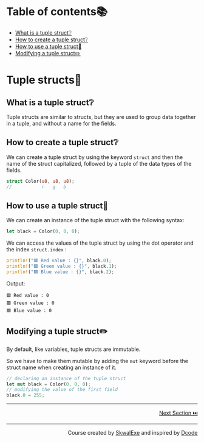 # Table of contents📚

- [What is a tuple struct❔](#what-is-a-tuple-struct)
- [How to create a tuple struct❔](#how-to-create-a-tuple-struct)
- [How to use a tuple struct🤹](#how-to-use-a-tuple-struct)
- [Modifying a tuple struct✏️](#modifying-a-tuple-struct️)

# Tuple structs🧱

## What is a tuple struct❔

Tuple structs are similar to structs, but they are used to group data together in a tuple, and without a name for the fields.
## How to create a tuple struct❔

We can create a tuple struct by using the keyword `struct` and then the name of the struct capitalized, followed by a tuple of the data types of the fields.

```rust
struct Color(u8, u8, u8);
//           r   g   b
```

## How to use a tuple struct🤹
We can create an instance of the tuple struct with the following syntax:

```rust
let black = Color(0, 0, 0);
```

We can access the values of the tuple struct by using the dot operator and the index `struct.index` :

```rust
println!("🟥 Red value : {}", black.0);
println!("🟩 Green value : {}", black.1);
println!("🟦 Blue value : {}", black.2);
```

Output:

```
🟥 Red value : 0
🟩 Green value : 0
🟦 Blue value : 0
```

## Modifying a tuple struct✏️

By default, like variables, tuple structs are immutable.

So we have to make them mutable by adding the `mut` keyword before the struct name when creating an instance of it.

```rust
// declaring an instance of the tuple struct
let mut black = Color(0, 0, 0);
// modifying the value of the first field
black.0 = 255;
```

---

<p align="right"><a href="../pass-by-reference">Next Section ⏭️</a></p>

---

<p align="right">Course created by <a href="https://github.com/SkwalExe/" target="_blank">SkwalExe</a> and inspired by <a href="https://www.youtube.com/watch?v=vOMJlQ5B-M0&list=PLVvjrrRCBy2JSHf9tGxGKJ-bYAN_uDCUL" target="_blank">Dcode</a></p>